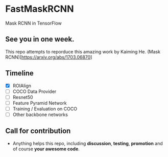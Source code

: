 # FastMaskRCNN
Mask RCNN in TensorFlow 

## See you in one week.
This repo attempts to reporduce this amazing work by Kaiming He. (Mask RCNN)[https://arxiv.org/abs/1703.06870]

## Timeline
- [x] ROIAlign
- [ ] COCO Data Provider
- [ ] Resnet50
- [ ] Feature Pyramid Network
- [ ] Training / Evaluation on COCO
- [ ] Other backbone networks 

## Call for contribution
- Anything helps this repo, including **discussion**, **testing**, **promotion** and of course **your awesome code**. 
